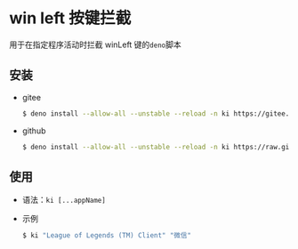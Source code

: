 # win left 按键拦截

用于在指定程序活动时拦截 winLeft 键的`deno`脚本

## 安装

- gitee

  ```bash
  $ deno install --allow-all --unstable --reload -n ki https://gitee.com/sh_winter/keyboard-event/raw/v0.1/main.ts
  ```

- github

  ```bash
  $ deno install --allow-all --unstable --reload -n ki https://raw.githubusercontent.com/sh-winter/key-intercept/v0.1/main.ts
  ```

## 使用

- 语法：`ki [...appName]`

- 示例

  ```bash
  $ ki "League of Legends (TM) Client" "微信"
  ```
